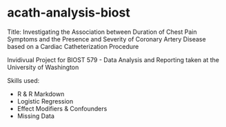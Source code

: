 # acath-analysis-biost

Title: Investigating the Association between Duration of Chest Pain Symptoms and the Presence and Severity of Coronary Artery Disease based on a Cardiac Catheterization Procedure

Invidivual Project for BIOST 579 - Data Analysis and Reporting taken at the University of Washington

Skills used:
* R & R Markdown
* Logistic Regression
* Effect Modifiers & Confounders
* Missing Data
